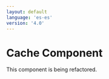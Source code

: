 ```yaml
---
layout: default
language: 'es-es'
version: '4.0'
---
```

# Cache Component

This component is being refactored.